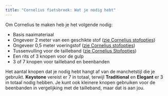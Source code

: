 ```yaml
---
title: "Cornelius fietsbroek: Wat je nodig hebt"
---
```


Om Cornelius te maken heb je het volgende nodig:

- Basis naaimateriaal
- Ongeveer 2 meter van een geschikte stof ([zie Cornelius stofopties](/docs/patterns/cornelius/fabric/))
- Ongeveer 0,5 meter voeringstof ([zie Cornelius stofopties](/docs/patterns/cornelius/fabric/))
- Tussenvulling voor de tailleband ([zie Cornelius Stofopties](/docs/patterns/cornelius/fabric/))
- Een rits of 3 knopen voor de gulp
- 3 of 7 knopen voor tailleband en beenbanden

<Note>

Het aantal knopen dat je nodig hebt hangt af van de manchetstijl die je gebruikt. **Keystone** vereist er 7 in totaal, terwijl **Traditional** en **Elegant** er 3 in totaal nodig hebben. Je kunt ook kleinere knopen gebruiken voor de beenbanden in vergelijking met de tailleband, maar dat is aan jou.

</Note>
